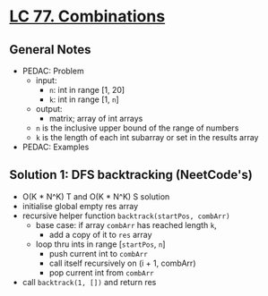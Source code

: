 # [LC 77. Combinations](https://leetcode.com/problems/combinations/)

## General Notes

- PEDAC: Problem
  - input: 
    - `n`: int in range \[1, 20]
    - `k`: int in range \[1, `n`]
  - output: 
    - matrix; array of int arrays
  - `n` is the inclusive upper bound of the range of numbers
  - `k` is the length of each int subarray or set in the results array
- PEDAC: Examples

## Solution 1: DFS backtracking (NeetCode's)

- O(K * N^K) T and O(K * N^K) S solution
- initialise global empty res array
- recursive helper function `backtrack(startPos, combArr)`
  - base case: if array `combArr` has reached length `k`, 
    - add a copy of it to `res` array
  - loop thru ints in range \[`startPos`, `n`]
    - push current int to `combArr`
    - call itself recursively on (i + 1, combArr)
    - pop current int from `combArr`
- call `backtrack(1, [])` and return res
